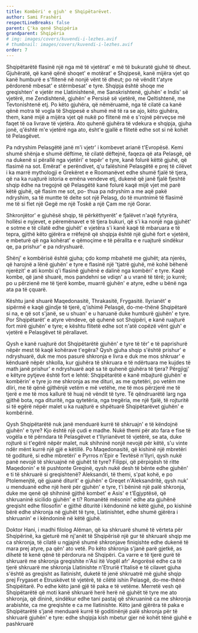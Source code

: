 ```yaml
---
title: Kombëri' e gjuh' e Shqipëtarëvet.
author: Sami Frashëri
respectLineBreaks: false
parent: Ç'ka qenë Shqipëria
grandparent: Shqipëria
# img: images/covers/kuvendi-i-lezhes.avif
# thumbnail: images/covers/kuvendi-i-lezhes.avif
order: 7
---
```


Shqipëtarëtë flasinë një nga më të vjetërat' e më të
bukuratë gjuhë të dheut. Gjuhëratë, që kanë qënë shoqet'
e motërat' e Shqipesë, kanë mijëra vjet qo kanë humburë
e s'flitenë në nonjë vënt të dheut; po në vëndit t'atyre
përdorenë mbesat' e stërmbesat' e tyre. Shqipja është
shoqe me greqishten' e vjetër me Llatinishtenë, me
Sanskrishtenë, gjuhën' e Indis' së vjetërë, me
Zendishtenë, gjuhën' e Persisë së vjetërë, me Qeltishtenë,
me Tevtonishtenë etj. Po këto gjuhëra, që nëmëruamë,
nga të cilatë ca kanë qënë motra të vogla të Shqipesë e
shumë më të ra se ajo, këto gjuhëra, them, kanë mijë a
mijëra vjet që nukë po flitenë më e s'rojnë përveçse më
faqet të oa livrave të vjetëra. Ato quhenë gjuhëra të
vdekura e shqipja, gjuha jonë, q'është m'e vjetërë nga ato,
ësht'e gjallë e flitetë edhe sot si në kohët të Pelasgëvet.

Pa ndryshim Pelasgëtë janë m'i vjetr' i kombevet
arianë t'Evropësë. Kemi shumë shënja e shumë dëftime,
të cilatë dëftejnë, faqeza që ata Pelasgë, që na dukenë si
përallë nga vjetëri' e tepër' e tyre, kanë folurë këttë gjuhë,
që flasimë na sot. Emërat' e perëndivet, q'u falëshinë
Pelasgëtë e prej të cilëvet i ka marrë mythologji e Grekëret
e e Roomanëvet edhe shumë fjalë të tjera, që na ka
ruajturë istoria e emëna vendeve etj, dukenë që janë fjalë
fjeshtë shqip ëdhe na tregojnë që Pelasgëtë kanë folurë
kaqë mijë vjet më parë këtë gjuhë, që flasim me sot, po-
thua pa ndryshim a me aqë pakë ndryshim, sa të muntte
të delte sot një Pelasg, do të muntnimë të flasimë me të si
flet një Gegë me një Toskë a një Çam me një Gorar.

Shkronjëtor' e gjuhësë shqip, të përkëthyerët' e
fjalëvet n'aqë fytyrëra, hollësi e nyjevet, e përemënavet e
të tjera bukuri, që s'i ka nonjë nga gjuhët' e sotme e të
cilatë edhe gjuhët' e vjetëra s'i kanë kaqë të mbaruara e të
tepra, gjithë këto gjërëra e rrëfejnë që shqipja është një
gjuhë fort e vjetërë, e mbeturë që nga kohërat' e qëmoçime
e të përallta e e ruajturë sindëkur qe, pa prishur' e pa
ndryshuarë.

Shënj' e kombërisë është gjuha; çdo komp mbahetë
me gjuhët; ata njerës, që harojnë a lënë gjuhën' e tyre e
flasinë një 'tjatrë gjuhë, më kohë bëhenë njerëzit' e ati
kombi q'i flasinë gjuhënë e dalinë nga kombëri' e tyre.
Kaqë kombe, që janë shuarë, mos pandehni se vdiqn' a u
vranë të tërë; jo kurrë; po u përzienë me të tjerë kombe,
muarrë gjuhën' e atyre, edhe u bënë nga ata pa të çquarë.

Kështu janë shuarë Maqedonasitë, Thrakasitë,
Frygasitë. Ilyrianët' e sipërmë e kaqë gjindje të tjerë,
q'ishimë Pelasgë, do-me-thënë Shqipëtarë si na, e që sot
s'janë, se u shuan' e u haruanë duke humburë gjuhën' e
tyre. Por Shqipëtarët' e atyre vëndeve, që quhenë sot
Shqipëri, e kanë ruajturë fort mirë gjuhën' e tyre; e kështu
flitetë edhe sot n'atë copëzë vënt gjuh' e vjetërë e
Pelasgëvet të përallavet.

Qysh e kanë ruajturë dot Shqipëtarëtë gjuhën' e
tyre të tër' e të paprishurë nëpër mest të kaqë kohërave
t'egëra? Qysh gjuha shqip s'është prishur' e ndryshuarë,
duk me mos pasurë shkronja e livra e duk me mos
shkruar' e kënduarë nëpër shkolla, kur gjuhëra të
shkruara e të ndërtuara me kujdes të math janë prishur'
e ndryshuarë aqë sa të quhenë gjuhëra të tjera? Përgjigj'
e këtyre pytjeve është fort e lehtë: Shqipëtarëtë e kanë
mbajturë gjuhën' e kombërin' e tyre jo me shkronja as me
dituri, as me qytetëri, po vetëm me dliri, me të qënë
gjithënjë vetëm e më vetëhe, me të mos përzjerë me të
tjerë e me të mos kallurë të huaj në vëndit të tyre. Të
qëndruarëtë larg nga gjithë bota, nga dituritë, nga
qytetëria, nga tregëria, me një fjalë, të rojturitë si të egërë
nëpër malet u ka ruajturë e shpëtuarë Shqipëtarëvet
gjuhën' e kombërinë.

Qysh Shqipëtarëtë nuk janë menduarë kurrë të
shkruajn' e të këndojnë gjuhën' e tyre? Kjo është një çudi
e madhe. Nukë themi për ato fara e fise të vogëla e të
përndara të Pelasgëvet e t'Ilyrianëvet të vjetërë, se ata,
duke rojturë si t'egërë nëpër malet, nuk shihninë nonjë
nevojë për këtë, s'u vinte ndër mënt kurrë një gjë e këtillë.
Po Maqedonasitë, që kishinë një mbretëri të goditurë, si
edhe mbretëri' e Pyrros n'Epir e Tevtësë n'Ilyri, qysh nukë
panë nevojë të shkruajnë në gjuhët të tyre? Filippi, që
përpiqësh të ritte Maqedonin' e të pushtonte Greqinë,
qysh nukë desh të bënte edhe gjuhën' e ti të shkruarë si
greqishtenë? Aleksandri, të themi, s'pat kohë, e po
Ptolemenjtë, që gjuanë diturit' e gjuhën' e Greqet
n'Aleksandritë, qysh nuk' u menduanë edhe një herë për
gjuhën' e tyre, t'i bëninë një palë shkronja, duke me qenë
që shihninë gjithë kombet' e Asis' e t'Egjyptësë, që
shkruaninë sicilido gjuhën' e ti? Romanëtë mësonin' edhe
ata gjuhënë greqisht edhe filosofin' e gjithë dituritë i
këndoninë në këtë gjuhë, po kishinë bërë edhe shkronja
në gjuhët të tyre, Llatinishtet, edhe shumë gjërëra i
shkruanin' e i këndoninë në këtë gjuhë.

Doktor Hani, i madhi filolog Alëman, që ka
shkruarë shumë të vërteta për Shqipërinë, ka gjeturë më
nj'anët të Shqipërisë një gur të shkruarë shqip me ca
shkronja, të cilatë u ngjajnë shumë shkronjave finiqishte
edhe dukenë të mara prej atyre, pa qën' ato vetë. Po këto
shkronja s'janë parë gjetkë, as dihetë të kenë qënë të
përdorura në Shqipëri. Ca varre e të tjerë gurë të shkruarë
me shkronja greqishite n'Asi itë Vogël afr' Angorësë edhe
ca të tjerë shkruarë me shkronja Llatinishte n'Etrurië
t'Italisë e të cilavet gjuha s'është as greqisht as llatinisht,
duketë të jenë shkruatrë më gjuhë shqip prej Frygaset e
Etruskëvet të vjetërë, të cilëtë ishin Pelasgë, do-me-thënë
Shqipëitarë. Po edhe këto janë gjë të paka e të vetëme.
Merretë vesh që Shqipëtarëtë që moti kanë shkruarë herë
herë në gjuhët të tyre me ato shkronja, që dininë, sindëkur
edhe tani pastaj që shkruaninë ca me shkronja arabishte,
ca me greqishte e ca me llatinishte. Këto janë gjërëra të
paka e Shqipëtarëtë s'janë menduarë kurrë të goditinënjë
palë shkronja për të shkruarë gjuhën' e tyre: edhe shqipja
kish mbetur gjer në kohët tënë gjuhë e pashkruarë
